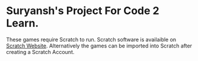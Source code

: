 # Suryansh's Project For Code 2 Learn.

These games require Scratch to run. Scratch software is availaible on [Scratch Website](https://scratch.mit.edu/).
Alternatively the games can be imported into Scratch after creating a Scratch Account.